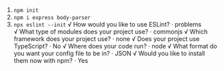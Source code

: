 1. `npm init`
2. `npm i express body-parser`
3. `npx eslint --init`
   √ How would you like to use ESLint? · problems  
   √ What type of modules does your project use? · commonjs
   √ Which framework does your project use? · none
   √ Does your project use TypeScript? · No
   √ Where does your code run? · node
   √ What format do you want your config file to be in? · JSON
   √ Would you like to install them now with npm? · Yes
